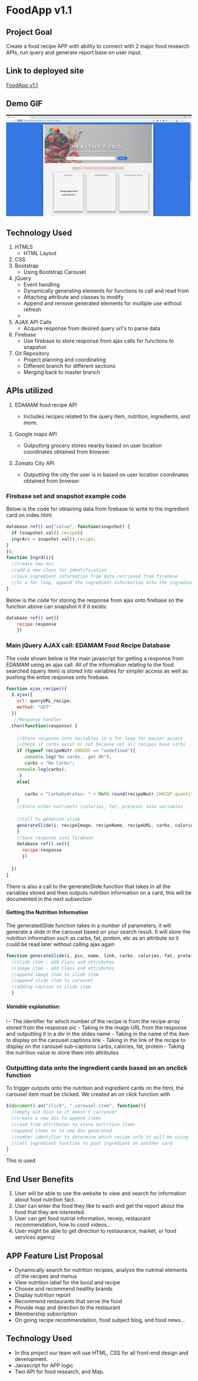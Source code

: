 # FoodApp v1.1 

## Project Goal
Create a food recipe APP with ability to connect with 2 major food research APIs, run query and generate report base on user input.

## Link to deployed site
[FoodApp v1.1](https://homemadechowder.github.io/Project1/)

## Demo GIF

![Demo](/images/FoodApp_Demo.gif)

## Technology Used

1. HTML5
    - HTML Layout
2. CSS
3. Bootstrap
    - Using Bootstrap Carousel
4. jQuery
    - Event handling
    - Dynamically generating elements for functions to call and read from
    - Attaching attribute and classes to modify
    - Append and remove generated elements for multiple use without refresh
    - 
5. AJAX API Calls
    - Acquire response from desired query url's to parse data
6. Firebase
    - Use firebase to store response from ajax calls for funcitons to snapshot
7. Git Repository
    - Project planning and coordinating
    - Different branch for different sections
    - Merging back to master branch


## APIs utilized

1. EDAMAM food recipe API
    - Includes recipes related to the query item, nutrition, ingredients, and more.

2. Google maps API
    - Outputting grocery stores nearby based on user location coordinates obtained from browser.

3. Zomato City API
    - Outputting the city the user is in based on user location coordinates obtained from browser.

### Firebase set and snapshot example code

Below is the code for obtaining data from firebase to write to the ingredient card on index.html:
```javascript
database.ref().on("value", function(snapshot) {
  if (snapshot.val().recipe){
  ingrArr = snapshot.val().recipe;
}
});
function Ingrd(i){
  //Create new div
  //add a new class for identification
  //save ingredient information from data retrieved from firebase
  //In a for loop, append the ingredient information onto the ingredient card
}
```
Below is the code for storing the response from ajax onto firebase so the function above can snapshot it if it exists:
```javascript
database.ref().set({
    recipe:response  
    })  
```

### Main jQuery AJAX call: EDAMAM Food Recipe Database
The code shown below is the main javascript for getting a response from EDAMAM using an ajax call. All of the information relating to the food searched (query item) is stored into variables for simpler access as well as pushing the entire response onto firebase. 
```javascript
function ajax_recipe(){
  $.ajax({
    url: queryURL_recipe,
    method: "GET"
  })
   //Response handler
 .then(function(response) { 
    
    //Store response into variables in a for loop for easier access
    //Check if carbs exist or not because not all recipes have carbs
    if (typeof recipeNutr.CHOCDF == "undefined"){
       console.log("No carbs.. get OK");
       carbs = "No Carbs";
    console.log(carbs);
     }
    else{
      
       carbs = "Carbohydrates: " + Math.round(recipeNutr.CHOCDF.quantity * 100) / 100  + "g";
    }
    //Store other nutrients (calories, fat, protein) into variables
     
    //Call to generate slide
    generateSlide(i, recipeImage, recipeName, recipeURL, carbs, calories, fat, protein); 
    }
    //Save response into firebase
    database.ref().set({
      recipe:response  
      })  
  
  })
}
```
There is also a call to the generateSlide function that takes in all the variables stored and then outputs nutrition information on a card; this will be documented in the next subsection

#### Getting the Nutrition Information

The generatedSlide function takes in a number of parameters, it will generate a slide in the carousel based on your search result. It will store the nutrition information such as carbs, fat, protein, etc as an attribute so it could be read later without calling ajax again 

```javascript
function generateSlide(i, pic, name, link, carbs, calories, fat, protein){ 
  //slide item - add Class and attributes  
  //image item - add Class and attributes
  //append image item to slide item
  //append slide item to carousel
  //adding caption to slide item
  }
```
##### Variable explanation:
i - The identifier for which number of the recipe is from the recipe array stored from the response
pic - Taking in the image URL from the response and outputting it in a div in the slides
name - Taking in the name of the item to display on the carousel captions
link - Taking in the link of the recipe to display on the carousel sub-captions
carbs, calories, fat, protein - Taking the nutrition value to store them into attributes


### Outputting data onto the ingredient cards based on an onclick function

To trigger outputs onto the nutrition and ingredient cards on the html, the carousel item must be clicked. We created an on click function with 

```javascript
$(document).on("click", ".carousel-item", function(){
  //empty out divs so it doesn't carryover
  //create a new div to append items
  //read from attributes to store nutrition items
  //append items on to new div generated
  //number identifier to determine which recipe info it will be using
  //call ingredient function to post ingredient on another card
}
```
This is used 



## End User Benefits
1. User will be able to use the website to view and search for information about food nutrition fact.
2. User can enter the food they like to each and get the report about the food that they are interested.
3. User can get food nutrial information, receip, restaurant recommendation, how to cood videos..
4. User might be able to get direction to restaurance, market, or food services agency

## APP Feature List Proposal
* Dynamically search for nutrition recipies, analyze the nutrinal elements of the recipes and menus
* View nutrition label for the bood and recipe
* Choose and recommend healthy brands
* Display nutrition report
* Recommend restaurants that serve the food
* Provide map and direction to the restaurant
* Membership subscription
* On going recipe recommendation, food subject blog, and food news...

## Technology Used
- In this project our team will use HTML, CSS for all front-end design and development.
- Javascript for APP logic
- Two API for food research, and Map.

